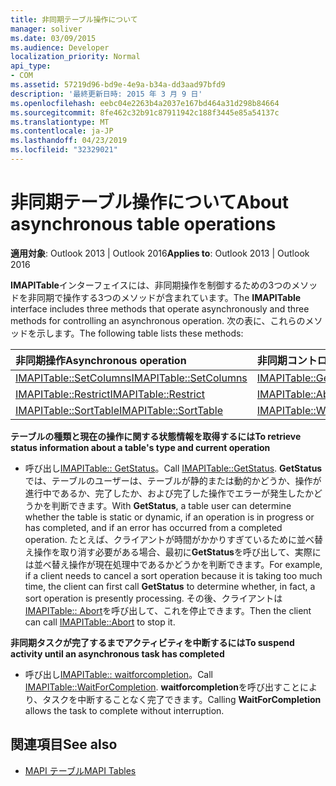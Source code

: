 ```yaml
---
title: 非同期テーブル操作について
manager: soliver
ms.date: 03/09/2015
ms.audience: Developer
localization_priority: Normal
api_type:
- COM
ms.assetid: 57219d96-bd9e-4e9a-b34a-dd3aad97bfd9
description: '最終更新日時: 2015 年 3 月 9 日'
ms.openlocfilehash: eebc04e2263b4a2037e167bd464a31d298b84664
ms.sourcegitcommit: 8fe462c32b91c87911942c188f3445e85a54137c
ms.translationtype: MT
ms.contentlocale: ja-JP
ms.lasthandoff: 04/23/2019
ms.locfileid: "32329021"
---
```

# <a name="about-asynchronous-table-operations"></a><span data-ttu-id="07a8d-103">非同期テーブル操作について</span><span class="sxs-lookup"><span data-stu-id="07a8d-103">About asynchronous table operations</span></span>
 
<span data-ttu-id="07a8d-104">**適用対象**: Outlook 2013 | Outlook 2016</span><span class="sxs-lookup"><span data-stu-id="07a8d-104">**Applies to**: Outlook 2013 | Outlook 2016</span></span> 
  
<span data-ttu-id="07a8d-105">**IMAPITable**インターフェイスには、非同期操作を制御するための3つのメソッドを非同期で操作する3つのメソッドが含まれています。</span><span class="sxs-lookup"><span data-stu-id="07a8d-105">The **IMAPITable** interface includes three methods that operate asynchronously and three methods for controlling an asynchronous operation.</span></span> <span data-ttu-id="07a8d-106">次の表に、これらのメソッドを示します。</span><span class="sxs-lookup"><span data-stu-id="07a8d-106">The following table lists these methods:</span></span> 
  
|<span data-ttu-id="07a8d-107">**非同期操作**</span><span class="sxs-lookup"><span data-stu-id="07a8d-107">**Asynchronous operation**</span></span>|<span data-ttu-id="07a8d-108">**非同期コントロールメソッド**</span><span class="sxs-lookup"><span data-stu-id="07a8d-108">**Asynchronous control method**</span></span>|
|:-----|:-----|
|[<span data-ttu-id="07a8d-109">IMAPITable::SetColumns</span><span class="sxs-lookup"><span data-stu-id="07a8d-109">IMAPITable::SetColumns</span></span>](imapitable-setcolumns.md) <br/> |[<span data-ttu-id="07a8d-110">IMAPITable::GetStatus</span><span class="sxs-lookup"><span data-stu-id="07a8d-110">IMAPITable::GetStatus</span></span>](imapitable-getstatus.md) <br/> |
|[<span data-ttu-id="07a8d-111">IMAPITable::Restrict</span><span class="sxs-lookup"><span data-stu-id="07a8d-111">IMAPITable::Restrict</span></span>](imapitable-restrict.md) <br/> |[<span data-ttu-id="07a8d-112">IMAPITable::Abort</span><span class="sxs-lookup"><span data-stu-id="07a8d-112">IMAPITable::Abort</span></span>](imapitable-abort.md) <br/> |
|[<span data-ttu-id="07a8d-113">IMAPITable::SortTable</span><span class="sxs-lookup"><span data-stu-id="07a8d-113">IMAPITable::SortTable</span></span>](imapitable-sorttable.md) <br/> |[<span data-ttu-id="07a8d-114">IMAPITable::WaitForCompletion</span><span class="sxs-lookup"><span data-stu-id="07a8d-114">IMAPITable::WaitForCompletion</span></span>](imapitable-waitforcompletion.md) <br/> |
   
<span data-ttu-id="07a8d-115">**テーブルの種類と現在の操作に関する状態情報を取得するには**</span><span class="sxs-lookup"><span data-stu-id="07a8d-115">**To retrieve status information about a table's type and current operation**</span></span>
  
- <span data-ttu-id="07a8d-116">呼び出し[IMAPITable:: GetStatus](imapitable-getstatus.md)。</span><span class="sxs-lookup"><span data-stu-id="07a8d-116">Call [IMAPITable::GetStatus](imapitable-getstatus.md).</span></span> <span data-ttu-id="07a8d-117">**GetStatus**では、テーブルのユーザーは、テーブルが静的または動的かどうか、操作が進行中であるか、完了したか、および完了した操作でエラーが発生したかどうかを判断できます。</span><span class="sxs-lookup"><span data-stu-id="07a8d-117">With **GetStatus**, a table user can determine whether the table is static or dynamic, if an operation is in progress or has completed, and if an error has occurred from a completed operation.</span></span> <span data-ttu-id="07a8d-118">たとえば、クライアントが時間がかかりすぎているために並べ替え操作を取り消す必要がある場合、最初に**GetStatus**を呼び出して、実際には並べ替え操作が現在処理中であるかどうかを判断できます。</span><span class="sxs-lookup"><span data-stu-id="07a8d-118">For example, if a client needs to cancel a sort operation because it is taking too much time, the client can first call **GetStatus** to determine whether, in fact, a sort operation is presently processing.</span></span> <span data-ttu-id="07a8d-119">その後、クライアントは[IMAPITable:: Abort](imapitable-abort.md)を呼び出して、これを停止できます。</span><span class="sxs-lookup"><span data-stu-id="07a8d-119">Then the client can call [IMAPITable::Abort](imapitable-abort.md) to stop it.</span></span> 
    
<span data-ttu-id="07a8d-120">**非同期タスクが完了するまでアクティビティを中断するには**</span><span class="sxs-lookup"><span data-stu-id="07a8d-120">**To suspend activity until an asynchronous task has completed**</span></span>
  
- <span data-ttu-id="07a8d-121">呼び出し[IMAPITable:: waitforcompletion](imapitable-waitforcompletion.md)。</span><span class="sxs-lookup"><span data-stu-id="07a8d-121">Call [IMAPITable::WaitForCompletion](imapitable-waitforcompletion.md).</span></span> <span data-ttu-id="07a8d-122">**waitforcompletion**を呼び出すことにより、タスクを中断することなく完了できます。</span><span class="sxs-lookup"><span data-stu-id="07a8d-122">Calling **WaitForCompletion** allows the task to complete without interruption.</span></span> 
    
## <a name="see-also"></a><span data-ttu-id="07a8d-123">関連項目</span><span class="sxs-lookup"><span data-stu-id="07a8d-123">See also</span></span>

- [<span data-ttu-id="07a8d-124">MAPI テーブル</span><span class="sxs-lookup"><span data-stu-id="07a8d-124">MAPI Tables</span></span>](mapi-tables.md)

